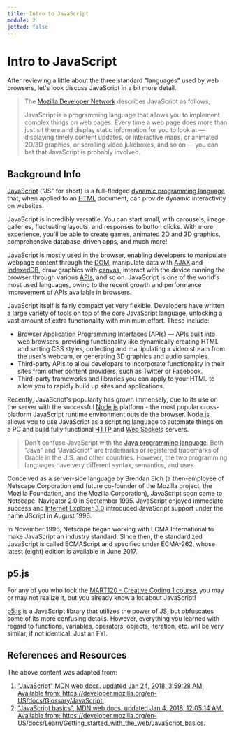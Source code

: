 ```yaml
---
title: Intro to JavaScript
module: 2
jotted: false
---
```


# Intro to JavaScript

After reviewing a little about the three standard "languages" used by web browsers, let's look discuss JavaScript in a bit more detail.

> The [Mozilla Developer Network](https://developer.mozilla.org/en-US/docs/Learn/JavaScript) describes JavaScript as follows;
>
> JavaScript is a programming language that allows you to implement complex things on web pages. Every time a web page does more than just sit there and display static information for you to look at — displaying timely content updates, or interactive maps, or animated 2D/3D graphics, or scrolling video jukeboxes, and so on — you can bet that JavaScript is probably involved.

## Background Info

<p><a href="https://developer.mozilla.org/en-US/docs/Glossary/JavaScript" title="JavaScript: JavaScript (JS) is a programming language mostly used client-side to dynamically script webpages, but often also server-side, using packages such as Node.js." class="glossaryLink">JavaScript</a> ("JS" for short) is a full-fledged <a href="https://developer.mozilla.org/en-US/docs/Glossary/Dynamic_programming_language" title="dynamic programming language: A dynamic programming language&nbsp;is a programming language in which operations otherwise done at compile-time can be done at run-time. For example, in JavaScript it is possible to change the type of a variable or add new properties or methods to an object while the program is running." class="glossaryLink">dynamic programming language</a> that, when&nbsp;applied to an <a href="https://developer.mozilla.org/en-US/docs/Glossary/HTML" title="HTML: HTML (HyperText Markup Language) is a descriptive language that specifies webpage structure." class="glossaryLink">HTML</a> document, can provide&nbsp;dynamic interactivity on websites.</p>

<p>JavaScript is incredibly versatile. You can start small, with carousels, image galleries, fluctuating layouts, and responses to button clicks. With more experience, you'll be able to create games, animated 2D and 3D graphics, comprehensive database-driven apps, and much more!</p>

<p>JavaScript is mostly used in the browser, enabling developers to manipulate webpage content through the <a href="https://developer.mozilla.org/en-US/docs/Glossary/DOM" title="DOM: The DOM (Document Object Model) is an API that represents and interacts with any HTML or XML document. The DOM is a document model loaded in the browser and representing the document as a node tree, where each node represents part of the document (e.g. an element, text string, or comment)." class="glossaryLink">DOM</a>, manipulate data with <a href="https://developer.mozilla.org/en-US/docs/Glossary/AJAX" title="AJAX: AJAX (Asynchronous JavaScript And XML) is a programming practice of combining&nbsp;HTML, CSS, JavaScript, the DOM,&nbsp;and the&nbsp;XMLHttpRequest&nbsp;object&nbsp;to build more complex&nbsp;webpages. &nbsp;What AJAX allows you to do is just&nbsp;update parts of a webpage instead of having to reload the entire page. AJAX also lets you work asynchronously, meaning your code&nbsp;continues to run&nbsp;while that part of your webpage is trying to reload&nbsp;(compared to synchronously which will block your&nbsp;code from running until that part of your webpage is done&nbsp;reloading)." class="glossaryLink">AJAX</a> and <a href="https://developer.mozilla.org/en-US/docs/Glossary/IndexedDB" title="IndexedDB: IndexedDB is&nbsp;a Web API for storing large data structures within browsers and indexing them for high-performance searching. Like an SQL-based RDBMS, IndexedDB is a transactional database system. However, it uses JavaScript objects rather than fixed columns tables to store data." class="glossaryLink">IndexedDB</a>, draw graphics with <a href="https://developer.mozilla.org/en-US/docs/Glossary/canvas" title="The definition of that term (canvas) has not been written yet; please consider contributing it!" class="glossaryLink">canvas</a>, interact with the device running the browser through various <a href="https://developer.mozilla.org/en-US/docs/Glossary/API" title="APIs: An API (Application Programming Interface) is a set of features and rules that exist inside a software program enabling interaction between the software and other items, such as other software or hardware." class="glossaryLink">APIs</a>, and so on. JavaScript is one of the world's most used languages, owing to the recent growth and performance improvement of <a href="https://developer.mozilla.org/en-US/docs/Glossary/API" title="APIs: An API (Application Programming Interface) is a set of features and rules that exist inside a software program enabling interaction between the software and other items, such as other software or hardware." class="glossaryLink">APIs</a> available in browsers.</p>

<p>JavaScript itself is fairly compact yet very flexible. Developers have written a large variety of tools on top of the core JavaScript language, unlocking a vast amount of extra functionality with minimum effort. These include:</p>

<ul>
 <li>Browser Application Programming Interfaces (<a href="https://developer.mozilla.org/en-US/docs/Glossary/API" title="APIs: An API (Application Programming Interface) is a set of features and rules that exist inside a software program enabling interaction between the software and other items, such as other software or hardware." class="glossaryLink">APIs</a>) — APIs built into web browsers, providing functionality&nbsp;like&nbsp;dynamically creating&nbsp;HTML and setting CSS styles, collecting and manipulating&nbsp;a video stream from the user's webcam, or generating&nbsp;3D graphics and audio samples.</li>
 <li>Third-party APIs to allow developers to incorporate functionality in their sites from other content providers, such as Twitter or Facebook.</li>
 <li>Third-party frameworks and libraries you can apply to your HTML to allow you to rapidly build up sites and applications.</li>
</ul>


<p>Recently, JavaScript's popularity has grown immensely, due to its use on the server with the successful <a href="http://nodejs.org/" class="external external-icon" rel="external noopener">Node.js</a> platform -&nbsp;the most popular cross-platform JavaScript runtime environment outside the browser. Node.js allows you to use JavaScript as a scripting language to automate things on a PC and build fully functional&nbsp;<a href="https://developer.mozilla.org/en-US/docs/Glossary/HTTP" title="HTTP: HTTP (HyperText Transfer Protocol) is the basic protocol that enables file transfer on the Web. HTTP is textual (all communication is done in plain text) and stateless (no communication is aware of previous communications)." class="glossaryLink">HTTP</a> and <a href="https://developer.mozilla.org/en-US/docs/Glossary/Web_Sockets" title="The definition of that term (Web Sockets) has not been written yet; please consider contributing it!" class="glossaryLink">Web Sockets</a> servers.</p>

> <p>Don't confuse JavaScript with the <a href="https://en.wikipedia.org/wiki/Java_(programming_language)" title="Java programming language" class="external external-icon" rel="noopener">Java programming language</a>. Both "Java" and "JavaScript" are trademarks or registered trademarks of Oracle in the U.S. and other countries. However, the two programming languages have very different syntax, semantics, and uses.</p>

<p>Conceived as a server-side language by Brendan Eich (a then-employee of Netscape Corporation and future co-founder of the Mozilla project, the Mozilla Foundation, and the Mozilla Corporation), JavaScript soon came to Netscape&nbsp; Navigator 2.0 in September 1995. JavaScript enjoyed immediate success and <a href="https://developer.mozilla.org/en-US/docs/Glossary/Microsoft_Internet_Explorer" title="Internet Explorer 3.0: Internet Explorer (or IE) is a free graphical browser maintained by Microsoft for legacy enterprise uses. Microsoft Edge is currently the default Windows browser." class="glossaryLink">Internet Explorer 3.0</a> introduced JavaScript support under the name JScript in August 1996.</p>

<p>In November 1996, Netscape began working with ECMA International to make JavaScript an industry standard. Since then, the standardized JavaScript is called ECMAScript and specified under ECMA-262, whose latest (eight) edition is available in June 2017.</p>

## p5.js

For any of you who took the [MART120 - Creative Coding 1 course](https://montana-media-arts.github.io/creative-coding-1/), you may or may not realize it, but you already know a lot about JavaScript!

[p5.js](https://p5js.org) is a JavaScript library that utilizes the power of JS, but obfuscates some of its more confusing details. However, everything you learned with regard to functions, variables, operators, objects, iteration, etc. will be very similar, if not identical. Just an FYI.


<div class="ref">
<h2>References and Resources</h2>

The above content was adapted from:

<ol>
<li><a href="https://developer.mozilla.org/en-US/docs/Glossary/JavaScript">"JavaScript" MDN web docs. updated Jan 24, 2018, 3:59:28 AM. Available from; https://developer.mozilla.org/en-US/docs/Glossary/JavaScript.</a></li>
<li><a href="https://developer.mozilla.org/en-US/docs/Learn/Getting_started_with_the_web/JavaScript_basics">"JavaScript basics", MDN web docs. updated Jan 4, 2018, 12:05:14 AM. Available from; https://developer.mozilla.org/en-US/docs/Learn/Getting_started_with_the_web/JavaScript_basics.</a></li>
</ol>
</div>
